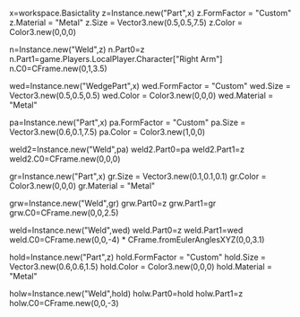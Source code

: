 x=workspace.Basictality
z=Instance.new("Part",x)
z.FormFactor = "Custom"
z.Material = "Metal"
z.Size = Vector3.new(0.5,0.5,7.5)
z.Color = Color3.new(0,0,0)

n=Instance.new("Weld",z)
n.Part0=z
n.Part1=game.Players.LocalPlayer.Character["Right Arm"]
n.C0=CFrame.new(0,1,3.5)

wed=Instance.new("WedgePart",x)
wed.FormFactor = "Custom"
wed.Size = Vector3.new(0.5,0.5,0.5)
wed.Color = Color3.new(0,0,0)
wed.Material = "Metal"

pa=Instance.new("Part",x)
pa.FormFactor = "Custom"
pa.Size = Vector3.new(0.6,0.1,7.5)
pa.Color = Color3.new(1,0,0)

weld2=Instance.new("Weld",pa)
weld2.Part0=pa
weld2.Part1=z
weld2.C0=CFrame.new(0,0,0)

gr=Instance.new("Part",x)
gr.Size = Vector3.new(0.1,0.1,0.1)
gr.Color = Color3.new(0,0,0)
gr.Material = "Metal"


grw=Instance.new("Weld",gr)
grw.Part0=z
grw.Part1=gr
grw.C0=CFrame.new(0,0,2.5)

weld=Instance.new("Weld",wed)
weld.Part0=z
weld.Part1=wed
weld.C0=CFrame.new(0,0,-4) * CFrame.fromEulerAnglesXYZ(0,0,3.1)

hold=Instance.new("Part",z)
hold.FormFactor = "Custom"
hold.Size = Vector3.new(0.6,0.6,1.5)
hold.Color = Color3.new(0,0,0)
hold.Material = "Metal"

holw=Instance.new("Weld",hold)
holw.Part0=hold
holw.Part1=z
holw.C0=CFrame.new(0,0,-3)

